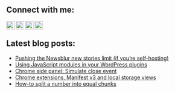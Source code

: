 ## Connect with me:
[<img align="left" alt="Latz | Twitter" width="22px" src="https://cdn.jsdelivr.net/npm/simple-icons@v3/icons/twitter.svg" />](https://twitter.com/Latz)
[<img align="left" alt="Latz | LinkedIn" width="22px" src="https://cdn.jsdelivr.net/npm/simple-icons@v3/icons/linkedin.svg" />](https://www.linkedin.com/in/lutz-schr%C3%B6er-a694a42a/)
[<img align="left" alt="Latz | Xing" width="22px" src="https://cdn.jsdelivr.net/npm/simple-icons@v3/icons/xing.svg" />](https://www.xing.com/profile/Lutz_Schroeer/cv)
[<img align="left" alt="Latz | Mastodon" width="22px" src="https://cdn.jsdelivr.net/npm/simple-icons@v3/icons/mastodon.svg" />](https://www.mastodon.social/@Latz)

<br>

## Latest blog posts:
<!-- BLOG-POST-LIST:START -->
- [Pushing the Newsblur new stories limit &lpar;if you’re self-hosting&rpar;](https://elektroelch.net/pushing-the-newsblur-new-stories-limit-if-youre-self-hosting/)
- [Using JavaScript modules in your WordPress plugins](https://elektroelch.net/using-javascript-modules-in-your-wordpress-plugins/)
- [Chrome side panel: Simulate close event](https://elektroelch.net/chrome-side-panel-simulate-close-event/)
- [Chrome extensions, Manifest v3 and local storage views](https://elektroelch.net/chrome-extensions-manifest-v3-and-local-storage-views/)
- [How-to split a number into equal chunks](https://elektroelch.net/how-to-split-a-number-into-equal-chunks/)
<!-- BLOG-POST-LIST:END -->

